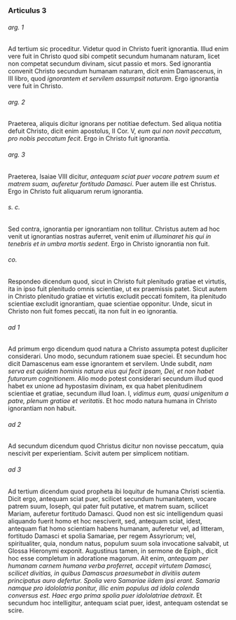 ### Articulus 3

###### arg. 1
Ad tertium sic proceditur. Videtur quod in Christo fuerit ignorantia. Illud enim vere fuit in Christo quod sibi competit secundum humanam naturam, licet non competat secundum divinam, sicut passio et mors. Sed ignorantia convenit Christo secundum humanam naturam, dicit enim Damascenus, in III libro, quod *ignorantem et servilem assumpsit naturam*. Ergo ignorantia vere fuit in Christo.

###### arg. 2
Praeterea, aliquis dicitur ignorans per notitiae defectum. Sed aliqua notitia defuit Christo, dicit enim apostolus, II Cor. V, *eum qui non novit peccatum, pro nobis peccatum fecit*. Ergo in Christo fuit ignorantia.

###### arg. 3
Praeterea, Isaiae VIII dicitur, *antequam sciat puer vocare patrem suum et matrem suam, auferetur fortitudo Damasci*. Puer autem ille est Christus. Ergo in Christo fuit aliquarum rerum ignorantia.

###### s. c.
Sed contra, ignorantia per ignorantiam non tollitur. Christus autem ad hoc venit ut ignorantias nostras auferret, venit enim *ut illuminaret his qui in tenebris et in umbra mortis sedent*. Ergo in Christo ignorantia non fuit.

###### co.
Respondeo dicendum quod, sicut in Christo fuit plenitudo gratiae et virtutis, ita in ipso fuit plenitudo omnis scientiae, ut ex praemissis patet. Sicut autem in Christo plenitudo gratiae et virtutis excludit peccati fomitem, ita plenitudo scientiae excludit ignorantiam, quae scientiae opponitur. Unde, sicut in Christo non fuit fomes peccati, ita non fuit in eo ignorantia.

###### ad 1
Ad primum ergo dicendum quod natura a Christo assumpta potest dupliciter considerari. Uno modo, secundum rationem suae speciei. Et secundum hoc dicit Damascenus eam esse ignorantem et servilem. Unde subdit, *nam serva est quidem hominis natura eius qui fecit ipsam, Dei, et non habet futurorum cognitionem*. Alio modo potest considerari secundum illud quod habet ex unione ad hypostasim divinam, ex qua habet plenitudinem scientiae et gratiae, secundum illud Ioan. I, *vidimus eum, quasi unigenitum a patre, plenum gratiae et veritatis*. Et hoc modo natura humana in Christo ignorantiam non habuit.

###### ad 2
Ad secundum dicendum quod Christus dicitur non novisse peccatum, quia nescivit per experientiam. Scivit autem per simplicem notitiam.

###### ad 3
Ad tertium dicendum quod propheta ibi loquitur de humana Christi scientia. Dicit ergo, antequam sciat puer, scilicet secundum humanitatem, vocare patrem suum, Ioseph, qui pater fuit putative, et matrem suam, scilicet Mariam, auferetur fortitudo Damasci. Quod non est sic intelligendum quasi aliquando fuerit homo et hoc nesciverit, sed, antequam sciat, idest, antequam fiat homo scientiam habens humanam, auferetur vel, ad litteram, fortitudo Damasci et spolia Samariae, per regem Assyriorum; vel, spiritualiter, quia, nondum natus, populum suum sola invocatione salvabit, ut Glossa Hieronymi exponit. Augustinus tamen, in sermone de Epiph., dicit hoc esse completum in adoratione magorum. Ait enim, *antequam per humanam carnem humana verba proferret, accepit virtutem Damasci, scilicet divitias, in quibus Damascus praesumebat in divitiis autem principatus auro defertur. Spolia vero Samariae iidem ipsi erant. Samaria namque pro idololatria ponitur, illic enim populus ad idola colenda conversus est. Haec ergo prima spolia puer idololatriae detraxit*. Et secundum hoc intelligitur, antequam sciat puer, idest, antequam ostendat se scire.

